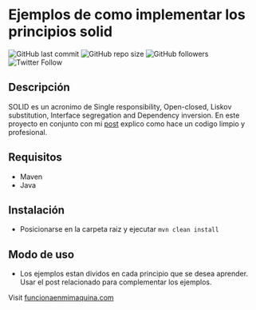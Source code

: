 # Ejemplos de como implementar los principios solid
![GitHub last commit](https://img.shields.io/github/last-commit/eduesqui/solidExamples)
![GitHub repo size](https://img.shields.io/github/repo-size/eduesqui/solidExamples)
![GitHub followers](https://img.shields.io/github/followers/eduesqui?style=social)
![Twitter Follow](https://img.shields.io/twitter/follow/eduesqui?label=@eduesqui&style=social)
## Descripción
SOLID  es un acronimo de Single responsibility, Open-closed, Liskov substitution, Interface segregation and Dependency inversion.
En este proyecto en conjunto con mi [post](https://medium.com/eduesqui/solid-e79c3f7eb459) explico como hace un codigo limpio y profesional.

## Requisitos
* Maven
* Java

## Instalación
* Posicionarse en la carpeta raiz y ejecutar `mvn clean install`

## Modo de uso
* Los ejemplos estan dividos en cada principio que se desea aprender. Usar el post relacionado para complementar los ejemplos.


Visit [funcionaenmimaquina.com](https://funcionaenmimaquina.com) 
